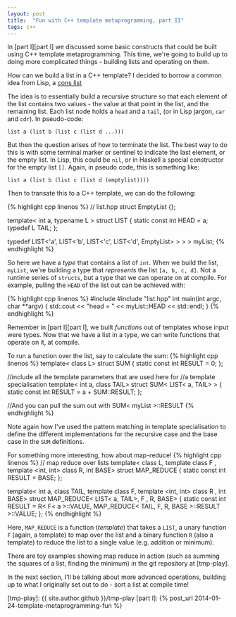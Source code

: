 ```yaml
---
layout: post
title:  "Fun with C++ template metaprogramming, part II"
tags: c++ 
---
```


In [part I][part I] we discussed some basic constructs that could be built using C++ template metaprogramming. This time, we're going to build up to doing more complicated things - building lists and operating on them.

How can we build a list in a C++ template? I decided to borrow a common idea from Lisp, a [cons list](http://wikipedia.org/wiki/Cons)

The idea is to essentially build a recursive structure so that each element of the list contains two values - the value at that point in the list, and the remaining list. Each list node holds a `head` and a `tail`, (or in Lisp jargon, `car` and `cdr`). In pseudo-code:

```
list a (list b (list c (list d ...)))
```

But then the question arises of how to terminate the list. The best way to do this is with some terminal marker or sentinel to indicate the last element, or the empty list. In Lisp, this could be `nil`, or in Haskell a special constructor for the empty list `[]`. Again, in pseudo code, this is something like:

```
list a (list b (list c (list d (emptylist))))
```

Then to transate this to a C++ template, we can do the following:

{% highlight cpp linenos %}
// list.hpp
struct EmptyList {};

template< int a, typename L > struct LIST {
	static const int HEAD = a;
	typedef L TAIL;
};

typedef LIST<'a', LIST<'b', LIST<'c', LIST<'d', EmptyList> > > > myList;
{% endhighlight %}

So here we have a _type_ that contains a list of `int`. When we build the list, `myList`, we're building a type that _represents_ the list `[a, b, c, d]`. Not a runtime series of `structs`, but a type that we can operate on at compile. For example, pulling the `HEAD` of the list out can be achieved with:

{% highlight cpp linenos %}
#include <iostream>
#include "list.hpp"
int main(int argc, char **argv) {
	std::cout << "head = " << myList::HEAD << std::endl;
}
{% endhighlight %}

Remember in [part I][part I], we built _functions_ out of templates whose input were types. Now that we have a list in a type, we can write functions that operate on it, at compile.

To run a function over the list, say to calculate the sum:
{% highlight cpp linenos %}
template< class L>
struct SUM {
        static const int RESULT = 0;
}; 

//include all the template parameters that are used here for 
//a template specialisation
template< int a, class TAIL>
struct SUM< LIST< a, TAIL> > { 
        static const int RESULT =  a + SUM<TAIL>::RESULT;
};

//And you can pull the sum out with SUM< myList >::RESULT
{% endhighlight %}

Note again how I've used the pattern matching in template specialisation to define the different implementations for the recursive case and the base case in the `SUM` definitions.

For something more interesting, how about map-reduce!
{% highlight cpp linenos %}
// map reduce over lists
template< class L, template <int> class F , template <int, int> class R, int BASE>
struct MAP_REDUCE {
    static const int RESULT = BASE;
};

template< int a, class TAIL, template <int> class F, template <int, int> class R , int BASE>
struct MAP_REDUCE< LIST< a, TAIL>, F , R, BASE> {
    static const int RESULT = R< F< a >::VALUE, MAP_REDUCE< TAIL, F, R, BASE >::RESULT >::VALUE;
};
{% endhighlight %}

Here, `MAP_REDUCE` is a function (_template_) that takes a `LIST`, a unary function `F` (again, a template) to map over the list and a binary function `R` (also a template) to reduce the list to a single value (e.g. addition or minimum).

There are toy examples showing map reduce in action (such as summing the squares of a list, finding the minimum) in the git repository at [tmp-play].

In the next section, I'll be talking about more advanced operations, building up to what I originally set out to do - sort a list at compile time!

[tmp-play]: {{ site.author.github }}/tmp-play
[part I]: {% post_url 2014-01-24-template-metaprogramming-fun %}
